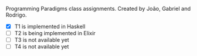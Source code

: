 Programming Paradigms class assignments. Created by João, Gabriel and Rodrigo.

- [X] T1 is implemented in Haskell
- [ ] T2 is being implemented in Elixir
- [ ] T3 is not available yet
- [ ] T4 is not available yet
